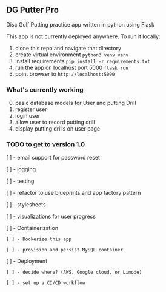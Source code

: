 ## DG Putter Pro

Disc Golf Putting practice app written in python using Flask

This app is not currently deployed anywhere. 
To run it locally:
1. clone this repo and navigate that directory
2. create virtual environment `python3 venv venv`
3. Install requirements `pip install -r requirements.txt`
4. run the app on localhost port 5000 `flask run`
5. point browser to `http://localhost:5000`

### What's currently working

0. basic database models for User and putting Drill
1. register user
2. login user
3. allow user to record putting drill
4. display putting drills on user page
    

### TODO to get to version 1.0

[ ] - email support for password reset

[ ] - logging

[ ] - testing

[ ] - refactor to use blueprints and app factory pattern

[ ] - stylesheets

[ ] - visualizations for user progress

[ ] - Containerization

    [ ] - Dockerize this app

    [ ] - provision and persist MySQL container

[ ] - Deployment

    [ ] - decide where? (AWS, Google cloud, or Linode)

    [ ] - set up a CI/CD workflow